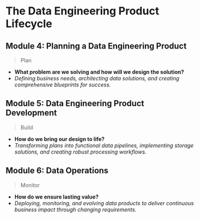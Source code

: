 # The Data Engineering Product Lifecycle

## Module 4: Planning a Data Engineering Product

> Plan

- **What problem are we solving and how will we design the solution?**
- *Defining business needs, architecting data solutions, and creating comprehensive blueprints for success.*

## Module 5: Data Engineering Product Development

> Build

- **How do we bring our design to life?**
- *Transforming plans into functional data pipelines, implementing storage solutions, and creating robust processing workflows.*

## Module 6: Data Operations

> Monitor

- **How do we ensure lasting value?**
- *Deploying, monitoring, and evolving data products to deliver continuous business impact through changing requirements.*
